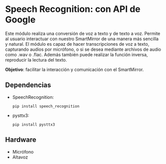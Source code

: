 # Speech Recognition: con API de Google

Este módulo realiza una conversión de voz a texto y de texto a voz. Permite al usuario interactuar con nuestro SmartMirror de una manera más sencilla y natural. El módulo es capaz de hacer transcripciones de voz a texto, capturando audios por micrófono, o si se desea mediante archivos de audio como .wav o .flac. Además también puede realizar la función inversa, reproducir la lectura del texto.

**Objetivo**: facilitar la interacción y comunicación con el SmartMirror.

## Dependencias
  - SpeechRecognition:
     ```
     pip install speech_recognition
     ```
  - pysttx3:
    ```
    pip install pysttx3
    ```
    
## Hardware
  - Micrófono
  - Altavoz



